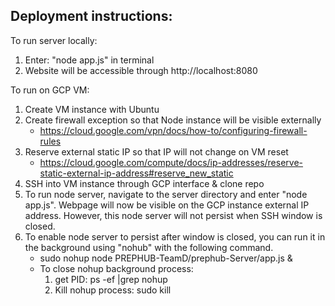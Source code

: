 ## Deployment instructions:

To run server locally:
1) Enter: "node app.js" in terminal
2) Website will be accessible through http://localhost:8080

To run on GCP VM:
1) Create VM instance with Ubuntu
2) Create firewall exception so that Node instance will be visible externally
    - https://cloud.google.com/vpn/docs/how-to/configuring-firewall-rules
3) Reserve external static IP so that IP will not change on VM reset
    - https://cloud.google.com/compute/docs/ip-addresses/reserve-static-external-ip-address#reserve_new_static
4) SSH into VM instance through GCP interface & clone repo 
5) To run node server, navigate to the server directory and enter "node app.js". Webpage will now be visible on the GCP instance external IP address. However, this node server will not persist when SSH window is closed.
6) To enable node server to persist after window is closed, you can run it in the background using "nohub" with the following command. 
    - sudo nohup node PREPHUB-TeamD/prephub-Server/app.js &
    - To close nohup background process: 
        1) get PID: ps -ef |grep nohup
        2) Kill nohup process: sudo kill <PID>
